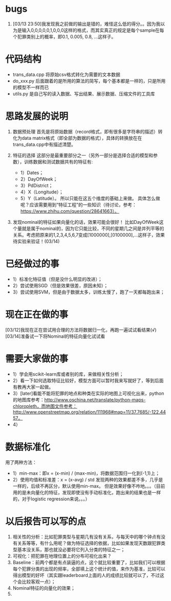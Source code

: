 # bugs
1. [03/13 23:50]我发现我之前做的输出是错的，难怪这么低的得分。。因为我以为是输入0,0,0,0,0,1,0,0,0这样的格式，而其实真正的规定是每个sample在每个犯罪类别上的概率，即0.1, 0.005, 0.8, ...这样子。


# 代码结构
- trans_data.cpp	将原始csv格式转化为需要的文本数据
- do_xxx.py		后面跟着的是所用的算法的简写，每个基本都是一样的，只是所用的模型不一样而已
- utils.py		是自己写的读入数据、写出结果、展示数据、压缩文件的工具库


# 思路发展的说明
1. 数据预处理
首先是将原始数据（record格式，即有很多是字符串的描述）转化为data matrix格式（即全部为数据的格式），具体的转换放在在trans_data.cpp中有描述清楚。


2. 特征的选择
这部分是最重要部分之一（另外一部分是选择合适的模型和参数），训练数据和测试数据共有的特征有:
	* 1）Dates；
	* 2）DayOfWeek；
	* 3）PdDistrict；
	* 4）X（Longitude）；
	* 5）Y（Latitude）。
所以只能在这五个维度的基础上来做。
具体怎么做呢？应该需要用到“特征工程”的一些知识（待讨论，参考：https://www.zhihu.com/question/28641663）。

3. 发现nominal的特征如果向量化的话，效果可能会很好！
比如DayOfWeek这个量就是属于nominal的，因为它只能比较，不同的星期几之间是并列平等的关系。考虑把原来的1,2,3,4,5,6,7变成[1000000],[0100000],...这样子，效果待实验来验证！(03/14)


# 已经做过的事
- 1）标准化特征值（但是没什么明显的改进）；
- 2）尝试使用SGD（但是效果很差，原因未知）；
- 3）尝试使用SVM，但是由于数据太多，训练太慢了，跑了一天都每跑出来；

	

# 现在正在做的事
[03/12]我现在正在尝试用合理的方法将数据归一化，再跑一遍试试看结果(√)
[03/14]准备试一下将Nominal的特征向量化试试看



# 需要大家做的事
- 1）学会用scikit-learn库或者别的库，来做相关性分析；
- 2）看一下如何选取特征比较好，模型方面可以暂时我来写就好了，等到后面有教再大家一起做。
- 3）[later]看能不能将犯罪的地点和种类在实际的地图上可视化出来，python的地图库参考：http://www.oschina.net/translate/python-maps-chloropleth，而地图文件参考：http://www.openstreetmap.org/relation/111968#map=11/37.7685/-122.4457。
- 4）


# 数据标准化
用了两种方法：

* 1）min-max：即x = (x-min) / (max-min)，将数据范围归一化到(-1,1)上；
* 2）使用均值和标准差：x = (x-avg) / std
发现两种的效果都差不多，几乎是一样的，后续不再区分，默认使用min-max。
但是效果好像不咋地。。。（目前用的是未向量化的特征，发现即使没有手动标准化，跑出来的结果也是一样的，对于logistic regression来说。。。）



# 以后报告可以写的点
1. 相关性的分析：比如犯罪类型与星期几有没有关系，与每天中的哪个钟点有没有关系等等，有什么用呢？做为特征选择的依据，比如如果发现天数跟犯罪类型基本没关系，那也就没必要将它列入分类的特征之一；
2. 可视化：把犯罪在地理位置上的分布可视化出来？
3. Baseline：前两个都是有点装逼的点，这个就比较重要了，比如我们可以根据每个犯罪分类的出现的频率，全部填上这个统计的值，来作为基准，比较可以得出模型的好坏（其实跟leaderboard上面的人的成绩比较就可以了，不过这个会比较客观一点）；
4. Nominal特征的向量化的效果；
5. 

